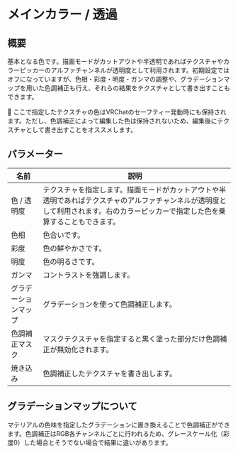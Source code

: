 # メインカラー / 透過

## 概要
基本となる色です。描画モードがカットアウトや半透明であればテクスチャやカラーピッカーのアルファチャンネルが透明度として利用されます。初期設定ではオフになっていますが、色相・彩度・明度・ガンマの調整や、グラデーションマップを用いた色調補正も行え、それらの結果をテクスチャとして書き出すこともできます。

<div class="window_info">&#x1f530; ここで指定したテクスチャの色はVRChatのセーフティー発動時にも保持されます。ただし、色調補正によって編集した色は保持されないため、編集後にテクスチャとして書き出すことをオススメします。</div>

## パラメーター

|名前|説明|
|-|-|
|色 / 透明度|テクスチャを指定します。描画モードがカットアウトや半透明であればテクスチャのアルファチャンネルが透明度として利用されます。右のカラーピッカーで指定した色を乗算することもできます。|
|色相|色合いです。|
|彩度|色の鮮やかさです。|
|明度|色の明るさです。|
|ガンマ|コントラストを強調します。|
|グラデーションマップ|グラデーションを使って色調補正します。|
|色調補正マスク|マスクテクスチャを指定すると黒く塗った部分だけ色調補正が無効化されます。|
|焼き込み|色調補正したテクスチャを書き出します。|

## グラデーションマップについて
マテリアルの色味を指定したグラデーションに置き換えることで色調補正ができます。色調補正はRGB各チャンネルごとに行われるため、グレースケール化（彩度0）した場合とそうでない場合で結果に違いがあります。